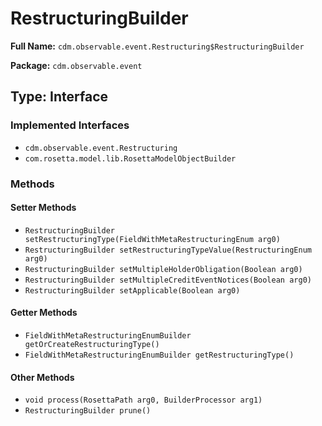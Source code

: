 # RestructuringBuilder

**Full Name:** `cdm.observable.event.Restructuring$RestructuringBuilder`

**Package:** `cdm.observable.event`

## Type: Interface

### Implemented Interfaces

- `cdm.observable.event.Restructuring`
- `com.rosetta.model.lib.RosettaModelObjectBuilder`

### Methods

#### Setter Methods

- `RestructuringBuilder setRestructuringType(FieldWithMetaRestructuringEnum arg0)`
- `RestructuringBuilder setRestructuringTypeValue(RestructuringEnum arg0)`
- `RestructuringBuilder setMultipleHolderObligation(Boolean arg0)`
- `RestructuringBuilder setMultipleCreditEventNotices(Boolean arg0)`
- `RestructuringBuilder setApplicable(Boolean arg0)`

#### Getter Methods

- `FieldWithMetaRestructuringEnumBuilder getOrCreateRestructuringType()`
- `FieldWithMetaRestructuringEnumBuilder getRestructuringType()`

#### Other Methods

- `void process(RosettaPath arg0, BuilderProcessor arg1)`
- `RestructuringBuilder prune()`

